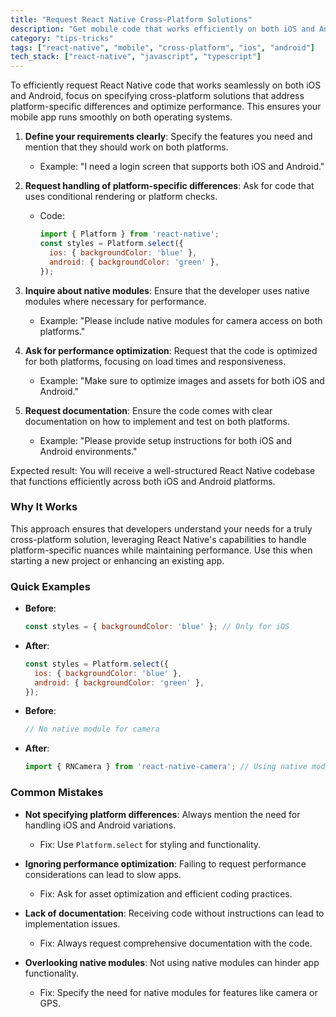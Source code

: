 ```yaml
---
title: "Request React Native Cross-Platform Solutions"
description: "Get mobile code that works efficiently on both iOS and Android"
category: "tips-tricks"
tags: ["react-native", "mobile", "cross-platform", "ios", "android"]
tech_stack: ["react-native", "javascript", "typescript"]
---
```


To efficiently request React Native code that works seamlessly on both iOS and Android, focus on specifying cross-platform solutions that address platform-specific differences and optimize performance. This ensures your mobile app runs smoothly on both operating systems.

1. **Define your requirements clearly**: Specify the features you need and mention that they should work on both platforms.
   - Example: "I need a login screen that supports both iOS and Android."

2. **Request handling of platform-specific differences**: Ask for code that uses conditional rendering or platform checks.
   - Code: 
     ```javascript
     import { Platform } from 'react-native';
     const styles = Platform.select({
       ios: { backgroundColor: 'blue' },
       android: { backgroundColor: 'green' },
     });
     ```

3. **Inquire about native modules**: Ensure that the developer uses native modules where necessary for performance.
   - Example: "Please include native modules for camera access on both platforms."

4. **Ask for performance optimization**: Request that the code is optimized for both platforms, focusing on load times and responsiveness.
   - Example: "Make sure to optimize images and assets for both iOS and Android."

5. **Request documentation**: Ensure the code comes with clear documentation on how to implement and test on both platforms.
   - Example: "Please provide setup instructions for both iOS and Android environments."

Expected result: You will receive a well-structured React Native codebase that functions efficiently across both iOS and Android platforms.

### Why It Works
This approach ensures that developers understand your needs for a truly cross-platform solution, leveraging React Native's capabilities to handle platform-specific nuances while maintaining performance. Use this when starting a new project or enhancing an existing app.

### Quick Examples
- **Before**: 
  ```javascript
  const styles = { backgroundColor: 'blue' }; // Only for iOS
  ```
- **After**: 
  ```javascript
  const styles = Platform.select({
    ios: { backgroundColor: 'blue' },
    android: { backgroundColor: 'green' },
  });
  ```
- **Before**: 
  ```javascript
  // No native module for camera
  ```
- **After**: 
  ```javascript
  import { RNCamera } from 'react-native-camera'; // Using native module
  ```

### Common Mistakes
- **Not specifying platform differences**: Always mention the need for handling iOS and Android variations.
  - Fix: Use `Platform.select` for styling and functionality.
  
- **Ignoring performance optimization**: Failing to request performance considerations can lead to slow apps.
  - Fix: Ask for asset optimization and efficient coding practices.

- **Lack of documentation**: Receiving code without instructions can lead to implementation issues.
  - Fix: Always request comprehensive documentation with the code.

- **Overlooking native modules**: Not using native modules can hinder app functionality.
  - Fix: Specify the need for native modules for features like camera or GPS.